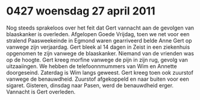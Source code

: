 # 0427 woensdag 27 april 2011
Nog steeds sprakeloos over het feit dat Gert vannacht aan de gevolgen van blaaskanker is overleden. Afgelopen Goede Vrijdag, toen we net voor een stralend Paasweekeinde in Egmond waren gearriveerd belde Anne Gert op vanwege zijn verjaardag. Gert bleek al 14 dagen in Zeist in een ziekenhuis opgenomen te zijn vanwege de blaaskanker. Niemand van de vrienden was op de hoogte. Gert kreeg morfine vanwege de pijn in zijn rug, gevolg van uitzaaiingen. We hebben de telefoonnmummers van Wim en Annette doorgeseind. Zaterdag is Wim langs geweest. Gert kreeg toen ook zuurstof vanwege de benauwdheid. Zuurstof afgekoppeld en naar buiten voor een sigaret. Gisteren, dinsdag naar Pasen, werd de benauwdheid erger. Vannacht is Gert overleden.